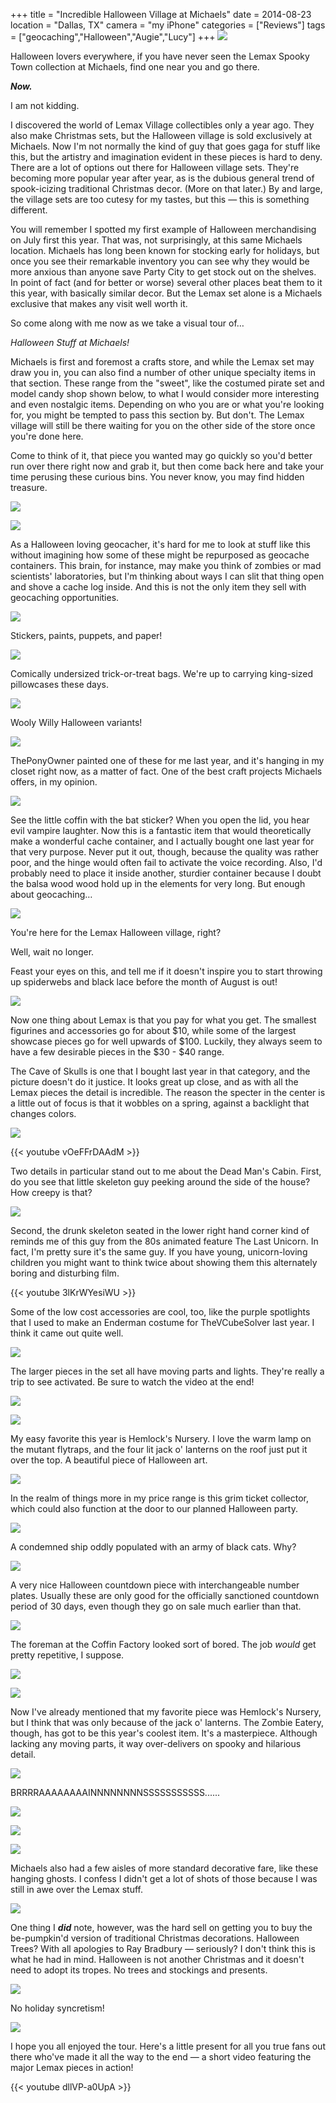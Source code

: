+++
title = "Incredible Halloween Village at Michaels"
date = 2014-08-23
location = "Dallas, TX"
camera = "my iPhone"
categories = ["Reviews"]
tags = ["geocaching","Halloween","Augie","Lucy"]
+++
![](http://1.bp.blogspot.com/-9EU7kxb09Y0/U_YwFMV_fLI/AAAAAAAAA6Q/EEIYtDJvZ4s/s1600/IMG_1667.jpg)

<!--more-->

Halloween lovers everywhere, if you have never seen the Lemax Spooky Town collection at Michaels, find one near you and go there. 

***Now.***

I am not kidding.

I discovered the world of Lemax Village collectibles only a year ago. They also make Christmas sets, but the Halloween village is sold exclusively at Michaels. Now I'm not normally the kind of guy that goes gaga for stuff like this, but the artistry and imagination evident in these pieces is hard to deny. There are a lot of options out there for Halloween village sets. They're becoming more popular year after year, as is the dubious general trend of spook-icizing traditional Christmas decor. (More on that later.) By and large, the village sets are too cutesy for my tastes, but this — this is something different.

You will remember I spotted my first example of Halloween merchandising on July first this year. That was, not surprisingly, at this same Michaels location. Michaels has long been known for stocking early for holidays, but once you see their remarkable inventory you can see why they would be more anxious than anyone save Party City to get stock out on the shelves. In point of fact (and for better or worse) several other places beat them to it this year, with basically similar decor. But the Lemax set alone is a Michaels exclusive that makes any visit well worth it.

So come along with me now as we take a visual tour of… 

*Halloween Stuff at Michaels!*

Michaels is first and foremost a crafts store, and while the Lemax set may draw you in, you can also find a number of other unique specialty items in that section. These range from the "sweet", like the costumed pirate set and model candy shop shown below, to what I would consider more interesting and even nostalgic items. Depending on who you are or what you're looking for, you might be tempted to pass this section by. But don't. The Lemax village will still be there waiting for you on the other side of the store once you're done here.

Come to think of it, that piece you wanted may go quickly so you'd better run over there right now and grab it, but then come back here and take your time perusing these curious bins. You never know, you may find hidden treasure.

![](http://1.bp.blogspot.com/-RFhLWeLrM18/U_YwBN4wWmI/AAAAAAAAA4U/XVmgoKZ4QdQ/s1600/IMG_1643.jpg)

![](http://4.bp.blogspot.com/-sqUtGB_Ue6w/U_YwBa2tvMI/AAAAAAAAA4c/Rfb0gRJ3wNw/s1600/IMG_1645.jpg)

As a Halloween loving geocacher, it's hard for me to look at stuff like this without imagining how some of these might be repurposed as geocache containers. This brain, for instance, may make you think of zombies or mad scientists' laboratories, but I'm thinking about ways I can slit that thing open and shove a cache log inside. And this is not the only item they sell with geocaching opportunities.

![](http://3.bp.blogspot.com/-nO3kYFj63jM/U_YwBcuN0vI/AAAAAAAAA4Y/SNFhqoVu3tA/s1600/IMG_1646.jpg)

Stickers, paints, puppets, and paper!

![](http://4.bp.blogspot.com/-eJvLgUOQL50/U_YwB8h7vDI/AAAAAAAAA4k/SoOht5oUkgg/s1600/IMG_1647.jpg)

Comically undersized trick-or-treat bags. We're up to carrying king-sized pillowcases these days.

![](http://4.bp.blogspot.com/-ukYTKR988uU/U_YwB9QbG1I/AAAAAAAAA4g/_CPxy14qmCA/s1600/IMG_1648.jpg)

Wooly Willy Halloween variants!

![](http://4.bp.blogspot.com/-nigmCapfs64/U_YwCa9EG5I/AAAAAAAAA5o/73nzmg-zBfE/s1600/IMG_1649.jpg)

ThePonyOwner painted one of these for me last year, and it's hanging in my closet right now, as a matter of fact. One of the best craft projects Michaels offers, in my opinion.

![](http://4.bp.blogspot.com/-j9HHKjLrSlg/U_YwCj4rJMI/AAAAAAAAA4w/K_oCtuwaph0/s1600/IMG_1650.jpg)

See the little coffin with the bat sticker? When you open the lid, you hear evil vampire laughter. Now this is a fantastic item that would theoretically make a wonderful cache container, and I actually bought one last year for that very purpose. Never put it out, though, because the quality was rather poor, and the hinge would often fail to activate the voice recording. Also, I'd probably need to place it inside another, sturdier container because I doubt the balsa wood wood hold up in the elements for very long. But enough about geocaching…

![](http://1.bp.blogspot.com/-GHFw4L0G0DQ/U_YwC0j-J9I/AAAAAAAAA40/vBQx7hoRMdw/s1600/IMG_1651.jpg)

You're here for the Lemax Halloween village, right?

Well, wait no longer.

Feast your eyes on this, and tell me if it doesn't inspire you to start throwing up spiderwebs and black lace before the month of August is out!

![](http://1.bp.blogspot.com/-KbRHZlPb_YU/U_YwDbwgTyI/AAAAAAAAA5A/YUWeozdUD-k/s1600/IMG_1656.jpg)

Now one thing about Lemax is that you pay for what you get. The smallest figurines and accessories go for about $10, while some of the largest showcase pieces go for well upwards of $100. Luckily, they always seem to have a few desirable pieces in the $30 - $40 range.

The Cave of Skulls is one that I bought last year in that category, and the picture doesn't do it justice. It looks great up close, and as with all the Lemax pieces the detail is incredible. The reason the specter in the center is a little out of focus is that it wobbles on a spring, against a backlight that changes colors.

![](http://2.bp.blogspot.com/-Eadv2XUR3lM/U_jAYQIN-0I/AAAAAAAAA74/1vQtvu0jyJ0/s1600/DSC05311.jpg)

{{< youtube vOeFFrDAAdM >}}

Two details in particular stand out to me about the Dead Man's Cabin. First, do you see that little skeleton guy peeking around the side of the house? How creepy is that?

![](http://4.bp.blogspot.com/-rzvgQ6--mZM/U_YwDoy783I/AAAAAAAAA5I/67B4IInCYcQ/s1600/IMG_1657.jpg)

Second, the drunk skeleton seated in the lower right hand corner kind of reminds me of this guy from the 80s animated feature The Last Unicorn. In fact, I'm pretty sure it's the same guy. If you have young, unicorn-loving children you might want to think twice about showing them this alternately boring and disturbing film.

{{< youtube 3lKrWYesiWU >}}

Some of the low cost accessories are cool, too, like the purple spotlights that I used to make an Enderman costume for TheVCubeSolver last year. I think it came out quite well.

![](http://1.bp.blogspot.com/-ZE_DVsXN7YU/U_mBNridcII/AAAAAAAAA8I/hE3rTNED_Wk/s1600/DSC07532.jpg)

The larger pieces in the set all have moving parts and lights. They're really a trip to see activated. Be sure to watch the video at the end!

![](http://2.bp.blogspot.com/--yciwGE4BVA/U_YwEVqp4dI/AAAAAAAAA5c/fsQeRitvBNY/s1600/IMG_1665.jpg)

![](http://4.bp.blogspot.com/-jJOW0x0CED0/U_YwD2bdlmI/AAAAAAAAA5Q/kIAepu9_p1Q/s1600/IMG_1660.jpg)

My easy favorite this year is Hemlock's Nursery. I love the warm lamp on the mutant flytraps, and the four lit jack o' lanterns on the roof just put it over the top. A beautiful piece of Halloween art.

![](http://3.bp.blogspot.com/-SQQmEkOCkNI/U_YwEgFzt-I/AAAAAAAAA5g/ozdhCWMznrc/s1600/IMG_1666.jpg)

In the realm of things more in my price range is this grim ticket collector, which could also function at the door to our planned Halloween party.

![](http://3.bp.blogspot.com/-Ulu3Z1M2dyY/U_YwFOPshbI/AAAAAAAAA50/KepLvf957aM/s1600/IMG_1668.jpg)

A condemned ship oddly populated with an army of black cats. Why?

![](http://1.bp.blogspot.com/-6nFlM-WHAnM/U_YwFuBEcAI/AAAAAAAAA58/4QfgFRMhEQk/s1600/IMG_1669.jpg)

A very nice Halloween countdown piece with interchangeable number plates. Usually these are only good for the officially sanctioned countdown period of 30 days, even though they go on sale much earlier than that.

![](http://3.bp.blogspot.com/-TXAPLWKMTIY/U_YwGH86AZI/AAAAAAAAA6E/GWj_ez1L09I/s1600/IMG_1670.jpg)

The foreman at the Coffin Factory looked sort of bored. The job <i>would</i> get pretty repetitive, I suppose.

![](http://1.bp.blogspot.com/-x45KM-V3P5w/U_YwGXtWgKI/AAAAAAAAA6M/_cDcXhPf_GA/s1600/IMG_1671.jpg)

![](http://2.bp.blogspot.com/-Ym4jspJ-AgE/U_YwG5Pc09I/AAAAAAAAA6Y/jRyucJ-a0QA/s1600/IMG_1673.jpg)

Now I've already mentioned that my favorite piece was Hemlock's Nursery, but I think that was only because of the jack o' lanterns. The Zombie Eatery, though, has got to be this year's coolest item. It's a masterpiece. Although lacking any moving parts, it way over-delivers on spooky and hilarious detail.

![](http://1.bp.blogspot.com/-1CZihf8dBks/U_YwHFKZAVI/AAAAAAAAA6w/4c3jEb_Y-SE/s1600/IMG_1679.jpg)

BRRRRAAAAAAAAINNNNNNNNSSSSSSSSSSS......

![](http://1.bp.blogspot.com/-fyQe5bzmOaE/U_YwHaQ72JI/AAAAAAAAA6o/PpBIHf5sDKU/s1600/IMG_1680.jpg)

![](http://1.bp.blogspot.com/-HbtQB93iXL0/U_YwHlRJZMI/AAAAAAAAA6s/x0L1k0Ba2Yw/s1600/IMG_1681.jpg)

![](http://4.bp.blogspot.com/-wu1IQv6P2rs/U_YwIa25VBI/AAAAAAAAA7c/0P_-S-Rlx74/s1600/IMG_1682.jpg)

Michaels also had a few aisles of more standard decorative fare, like these hanging ghosts. I confess I didn't get a lot of shots of those because I was still in awe over the Lemax stuff.

![](http://3.bp.blogspot.com/-1I5eRCrS_xg/U_YwIlnB-NI/AAAAAAAAA64/dvpZbAW6b-w/s1600/IMG_1686.jpg)

One thing I ***did*** note, however, was the hard sell on getting you to buy the be-pumpkin'd version of traditional Christmas decorations. Halloween Trees? With all apologies to Ray Bradbury — seriously? I don't think this is what he had in mind. Halloween is not another Christmas and it doesn't need to adopt its tropes. No trees and stockings and presents.

![](http://3.bp.blogspot.com/-JLlyooZoMG0/U_YwJN8PaqI/AAAAAAAAA7E/bWRpjuNdMQI/s1600/IMG_1690.jpg)

No holiday syncretism!

![](http://2.bp.blogspot.com/-vtYOr7gsq2k/U_YwI5zDtrI/AAAAAAAAA68/XARBkZ22cNc/s1600/IMG_1689.jpg)

I hope you all enjoyed the tour. Here's a little present for all you true fans out there who've made it all the way to the end — a short video featuring the major Lemax pieces in action!

{{< youtube dllVP-a0UpA >}}